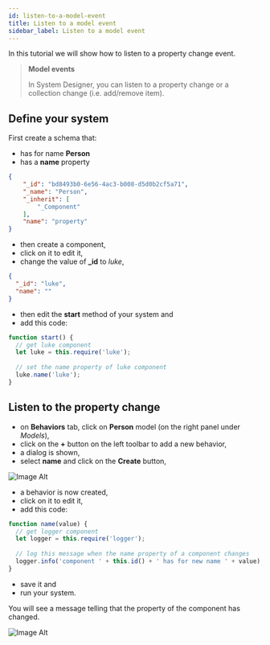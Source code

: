 ```yaml
---
id: listen-to-a-model-event
title: Listen to a model event
sidebar_label: Listen to a model event
---
```


In this tutorial we will show how to listen to a property change event.

>**Model events**
>
>In System Designer, you can listen to a property change or a collection change (i.e. add/remove item).

## Define your system

First create a schema that:

* has for name **Person**
* has a **name** property

```json
{
	"_id": "bd8493b0-6e56-4ac3-b008-d5d0b2cf5a71",
	"_name": "Person",
	"_inherit": [
		"_Component"
	],
	"name": "property"
}
```

* then create a component,
* click on it to edit it,
* change the value of **_id** to *luke*,

```json
{
  "_id": "luke",
  "name": ""
}
```

* then edit the **start** method of your system and 
* add this code:

```js
function start() { 
  // get luke component
  let luke = this.require('luke');
  
  // set the name property of luke component
  luke.name('luke');
}
```

## Listen to the property change

* on **Behaviors** tab, click on **Person** model (on the right panel under *Models*),
* click on the **+** button on the left toolbar to add a new behavior,
* a dialog is shown,
* select **name** and click on the **Create** button,

![Image Alt](../../img/listen-to-a-model-event-create.png)

* a behavior is now created,
* click on it to edit it,
* add this code:

```js
function name(value) { 
  // get logger component
  let logger = this.require('logger');
  
  // log this message when the name property of a component changes
  logger.info('component ' + this.id() + ' has for new name ' + value);
}
```

* save it and
* run your system.

You will see a message telling that the property of the component has changed.

![Image Alt](../../img/listen-to-a-model-event-run.png)